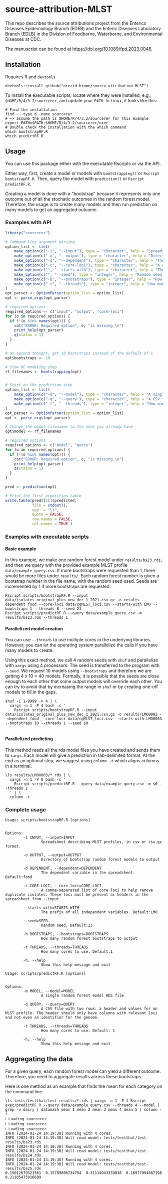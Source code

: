 # source-attribution-MLST

This repo describes the source attributions project from
the Enterics Diseases Epidemiology Branch (EDEB)
and the Enteric Diseases Laboratory Branch (EDLB)
in the Division of Foodborne, Waterborne, and Environmental Diseases
at CDC.

The manuscript can be found at <https://doi.org/10.1089/fpd.2023.0046>.

## Installation

Requires R and `devtools`

```shell
devtools::install_github("ncezid-biome/source-attribution-MLST")
```

To install the executable scripts, locate where they were installed,
e.g., `$HOME/R/4/3.2/sourcerer`, and update your `PATH`.
In Linux, it looks like this:

```shell
# Find the installation
find ~ -type d -name sourcerer
# => assume the path is $HOME/R/4/3.2/sourcerer for this example
export PATH=$PATH:$HOME/R/4/3.2/sourcerer/exec
# Double check the installation with the which command
which bootstrapRF.R
which predictRF.R

```


## Usage

You can use this package either with the executable Rscripts
or via the API.

Either way, first, create a model or models with `bootstrapping()` or  `Rscript bootstrapRF.R`.
Then, query the model with `prediction()` or `Rscript predictRF.R`.

Creating a model is done with a "bootstrap" because it represents only one
outcome out of all the stochatic outcomes in the random forest model.
Therefore, the usage is to create many models and then run prediction
on many models to get an aggregated outcome.

### Examples with API

```R
library("sourcerer")

# Command line argument parsing
option_list <- list(
    make_option(c("-i", "--input"), type = "character", help = "Spreadsheet describing MLST profiles, in csv or csv.gz format."),
    make_option(c("-o", "--output"), type = "character", help = "Directory of bootstrap random forest models to output", default = "results"),
    make_option(c("-d", "--dependent"), type = "character", help = "The dependent variable in the spreadsheet. Default:food", default = "food"),
    make_option(c("-c", "--core-loci"), type = "character", help = "A comma-separated list of core loci to help remove duplicate isolates. These loci must be present as headers in the spreadsheet from --input."),
    make_option(c("", "--starts-with"), type = "character", help = "The prefix of all independent variables. Default:LMO", default = "LMO"),
    make_option(c("", "--seed"), type = "integer", help = "Random seed. Default:23", default = 23),
    make_option(c("-b", "--bootstraps"), type = "integer", help = "How many random forest bootstraps to output", default = 1),
    make_option(c("-t", "--threads"), type = "integer", help = "How many cores to use. Default:1", default = 1)
)
opt_parser <- OptionParser(option_list = option_list)
opt <- parse_args(opt_parser)

# required options
required_options <- c("input", "output", "core-loci")
for (o in required_options) {
  if (!(o %in% names(opt))) {
    cat("ERROR: Required option", o, "is missing.\n")
    print_help(opt_parser)
    q(status = 1)
  }
}

# On second thought, get 10 bootstraps instead of the default of 1
opt$bootstraps <- 10

# Slow RF modeling step
rf_filenames <- bootstrapping(opt)


# Start on the prediction step
option_list <- list(
    make_option(c("-m", "--model"), type = "character", help = "A single random forest model RDS file"),
    make_option(c("-q", "--query"), type = "character", help = "A CSV file with two rows: a header and values for an MLST profile. The header should only have columns with relevant loci and not even an identifier for the genome."),
    make_option(c("-t", "--threads"), type = "integer", help = "How many cores to use. Default: 1", default = 1)
)
opt_parser <- OptionParser(option_list = option_list)
opt <- parse_args(opt_parser)

# Change the model filenames to the ones you already have
opt$model <- rf_filenames

# required options
required_options <- c("model", "query")
for (o in required_options) {
  if (!(o %in% names(opt))) {
    cat("ERROR: Required option", o, "is missing.\n")
    print_help(opt_parser)
    q(status = 1)
  }
}

pred <- prediction(opt)

# Print the first prediction table
write.table(pred[[1]]$predicted,
            file = stdout(),
            sep  = "\t",
            quote = FALSE,
            row.names = FALSE,
            col.names = TRUE )

```

### Examples with executable scripts

#### Basic example

In this example, we make one random forest model under `results/bs23.rds`, and then we query with the provided example MLST profile `data/example_query.csv`.
If more bootstraps were requested than 1, there would be more files under `results/`.
Each random forest number is given a bootstrap number in the file name, with the random seed used.
Seeds are incremented by 1 if more bootstraps are requested.

    Rscript scripts/bootstrapRF.R --input data/isolates_original_plus_new_dec_1_2021.csv.gz -o results --dependent food --core-loci data/cgMLST_loci.csv --starts-with LMO --bootstraps 1 --threads 8 --seed 23
    Rscript scripts/predictRF.R --query data/example_query.csv -m results/bs23.rds --threads 1

#### Parallelized model creation

You can use `--threads` to use multiple cores in the underlying libraries.
However, you can let the operating system parallelize the calls if you have many models to create.

Using this exact method, we call 4 random seeds with `shuf` and parallelize with `xargs` using 4 processors.
The seed is transferred to the program with `--seed`.
We request 10 models using `--bootstraps` and therefore we are getting 4 x 10 = 40 models.
Formally, it is possible that the seeds are close enough to each other that some output models will override each other.
You can try to avoid that by increasing the range in `shuf` or by creating one-off models to fill in the gaps.

    shuf -i 1-9999 -n 4 | \
      xargs -n 1 -P 4 bash -c '
        Rscript scripts/bootstrapRF.R --input data/isolates_original_plus_new_dec_1_2021.csv.gz -o results/LMO0003 --dependent food --core-loci data/cgMLST_loci.csv --starts-with LMO0003 --bootstraps 10 --threads 1 --seed $0
      '

#### Parallelized predicting

This method reads all the rds model files you have created and sends them to `xargs`.
Each model will give a prediction in tab-delimited format.
At the end as an optional step, we suggest using `column -t` which aligns columns in a terminal.

    \ls results/LMO0003/*.rds | \
      xargs -n 1 -P 8 bash -c '
        Rscript scripts/predictRF.R --query data/example_query.csv -m $0 --threads 1
      ' | \
      column -t

### Complete usage

```text
Usage: scripts/bootstrapRF.R [options]


Options:
        -i INPUT, --input=INPUT
                Spreadsheet describing MLST profiles, in csv or csv.gz format.

        -o OUTPUT, --output=OUTPUT
                Directory of bootstrap random forest models to output

        -d DEPENDENT, --dependent=DEPENDENT
                The dependent variable in the spreadsheet. Default:food

        -c CORE-LOCI, --core-loci=CORE-LOCI
                A comma-separated list of core loci to help remove duplicate isolates. These loci must be present as headers in the spreadsheet from --input.

        --starts-with=STARTS-WITH
                The prefix of all independent variables. Default:LMO

        --seed=SEED
                Random seed. Default:23

        -b BOOTSTRAPS, --bootstraps=BOOTSTRAPS
                How many random forest bootstraps to output

        -t THREADS, --threads=THREADS
                How many cores to use. Default:1

        -h, --help
                Show this help message and exit
```

```text
Usage: scripts/predictRF.R [options]


Options:
        -m MODEL, --model=MODEL
                A single random forest model RDS file

        -q QUERY, --query=QUERY
                A CSV file with two rows: a header and values for an MLST profile. The header should only have columns with relevant loci and not even an identifier for the genome.

        -t THREADS, --threads=THREADS
                How many cores to use. Default: 1

        -h, --help
                Show this help message and exit
```

## Aggregating the data

For a given query, each random forest model can yield a different outcome.
Therefore, you need to aggregate results across these bootstraps.

Here is one method as an example that finds the mean for each category 
on the command line.

```shell
\ls tests/testthat/test-results/*.rds | xargs -n 1 -P 1 Rscript exec/predictRF.R --query data/example_query.csv --threads 4 --model | grep -v dairy | datamash mean 1 mean 2 mean 3 mean 4 mean 5 | column -t
ℹ Loading sourcerer
ℹ Loading sourcerer
ℹ Loading sourcerer
INFO [2024-01-24 14:19:38] Running with 4 cores.
INFO [2024-01-24 14:19:38] Will read model: tests/testthat/test-results/bs23.rds
INFO [2024-01-24 14:19:38] Running with 4 cores.
INFO [2024-01-24 14:19:38] Will read model: tests/testthat/test-results/bs24.rds
INFO [2024-01-24 14:19:38] Running with 4 cores.
INFO [2024-01-24 14:19:38] Will read model: tests/testthat/test-results/bs25.rds
0.15012679321561  0.15789806734794  0.31114043339838  0.16977994687198  0.21105475916609
```

